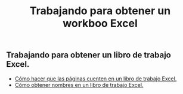 ﻿---
title: Trabajando para obtener un workboo Excel
second_title: Aspose.Cells Cloud Documen
linktitle: Ge
type: docs
url: /es/workbook/get/
keywords: Working with getting on an Excel workbook
description: Aspose.Cells Cloud REST API admite trabajar para obtener un libro de trabajo Excel. SDK admite tipos de lenguajes de desarrollo. Incluyen Android, C#, Go, Java, NodeJS, Perl, PHP, Python, Ruby y Swift.
weight: 100
---
## Trabajando para obtener un libro de trabajo Excel.

- [Cómo hacer que las páginas cuenten en un libro de trabajo Excel.](/cells/es/workbook/get/page-count/)
- [Cómo obtener nombres en un libro de trabajo Excel.](/cells/es/workbook/get/names/)
